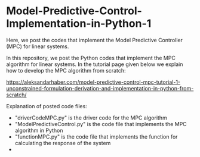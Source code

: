 # Model-Predictive-Control-Implementation-in-Python-1
Here, we post the codes that implement the Model Predictive Controller (MPC) for linear systems. 

In this repository, we post the Python codes that implement the MPC algorithm for linear systems. In the tutorial page given below we explain how to develop the MPC algorithm from scratch:

https://aleksandarhaber.com/model-predictive-control-mpc-tutorial-1-unconstrained-formulation-derivation-and-implementation-in-python-from-scratch/

Explanation of posted code files:

- "driverCodeMPC.py" is the driver code for the MPC algorithm
- "ModelPredictiveControl.py" is the code file that implements the MPC algorithm in Python
- "functionMPC.py"  is the code file that implements the function for calculating the response of the system
- 
